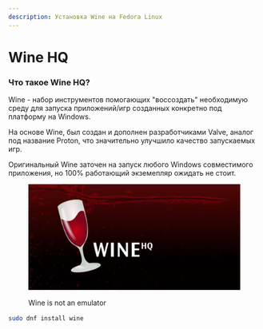 ```yaml
---
description: Установка Wine на Fedora Linux
---
```


# Wine HQ

### **Что такое Wine HQ?**

Wine - набор инструментов помогающих "воссоздать" необходимую среду для запуска приложений/игр созданных конкретно под платформу на Windows.

На основе Wine, был создан и дополнен разработчиками Valve, аналог под название Proton, что значительно улучшило качество запускаемых игр.

Оригинальный Wine заточен на запуск любого Windows совместимого приложения, но 100% работающий экземепляр ожидать не стоит.

<figure><img src="../../.gitbook/assets/wine-hq.webp" alt="wine hq fedora linux"><figcaption><p>Wine is not an emulator</p></figcaption></figure>

```bash
sudo dnf install wine
```
